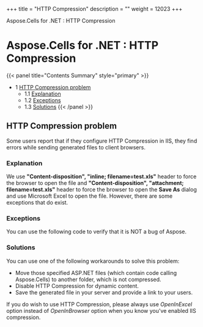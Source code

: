 +++
title = "HTTP Compression" 
description = "" 
weight = 12023 
+++

Aspose.Cells for .NET : HTTP Compression  

# Aspose.Cells for .NET : HTTP Compression


{{< panel title="Contents Summary" style="primary" >}}
*   1 [HTTP Compression problem](#HTTPCompression-HTTPCompressionproblem)
    *   1.1 [Explanation](#HTTPCompression-Explanation)
    *   1.2 [Exceptions](#HTTPCompression-Exceptions)
    *   1.3 [Solutions](#HTTPCompression-Solutions)
{{< /panel >}}
 

## HTTP Compression problem

Some users report that if they configure HTTP Compression in IIS, they find errors while sending generated files to client browsers.

### Explanation

We use **"Content-disposition", "inline; filename=test.xls"** header to force the browser to open the file and **"Content-disposition", "attachment; filename=test.xls"** header to force the browser to open the **Save As** dialog and use Microsoft Excel to open the file. However, there are some exceptions that do exist.

### Exceptions

You can use the following code to verify that it is NOT a bug of Aspose.

  

### Solutions

You can use one of the following workarounds to solve this problem:

*   Move those specified ASP.NET files (which contain code calling Aspose.Cells) to another folder, which is not compressed.
*   Disable HTTP Compression for dynamic content.
*   Save the generated file in your server and provide a link to your users.

If you do wish to use HTTP Compression, please always use *OpenInExcel* option instead of *OpenInBrowser* option when you know you've enabled IIS compression.

